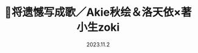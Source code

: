 ---
layout: Cover
permalink: /JiangYihanXiechengGe/
title: 🔖将遗憾写成歌／Akie秋绘＆洛天依×著小生zoki
path: 20231102_JiangYihanXiechengGe
date: 2023.11.2
youtube: 9MOkMNw0fyA
bilibili: BV1AQ4y1W7qe
netease: 177861173
qq: 004Svfdi3pVDks
shorts_youtube: v6BRXam_kpg
shorts_bilibili: BV1hh4y1i7jj
---
